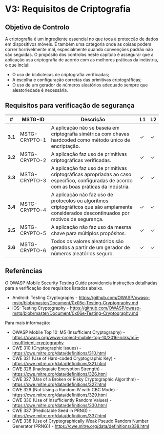 # V3: Requisitos de Criptografia

## Objetivo de Controlo

A criptografia é um ingrediente essencial no que toca à protecção de dados em dispositivos móveis. É também uma categoria onde as coisas podem correr horrivelmente mal, especialmente quando convenções padrão não são seguidas. O propósito dos controlos neste capítulo é assegurar que a aplicação usa criptografia de acordo com as melhores práticas da indústria, o que inclui:

- O uso de bibliotecas de criptografia verificadas;
- A escolha e configuração corretas das primitivas criptográficas;
- O uso de um gerador de números aleatórios adequado sempre que aleatoriedade é necessária.

## Requisitos para verificação de segurança

| # | MSTG-ID | Descrição | L1 | L2 |
| -- | ---------- | ---------------------- | - | - |
| **3.1** | MSTG-CRYPTO-1 | A aplicação não se baseia em criptografia simétrica com chaves hardcoded como método único de encriptação. | ✓ | ✓ |
| **3.2** | MSTG-CRYPTO-2 | A aplicação faz uso de primitivas criptográficas verificadas. | ✓ | ✓ |
| **3.3** | MSTG-CRYPTO-3 | A aplicação faz uso de primitivas criptográficas apropriadas ao caso específico, configuradas de acordo com as boas práticas da indústria. | ✓ | ✓ |
| **3.4** | MSTG-CRYPTO-4 | A aplicação não faz uso de protocolos ou algoritmos criptográficos que são amplamente considerados descontinuados por motivos de segurança. | ✓ | ✓ |
| **3.5** | MSTG-CRYPTO-5 | A aplicação não faz uso da mesma chave para múltiplos propósitos. | ✓ | ✓ |
| **3.6** | MSTG-CRYPTO-6 | Todos os valores aleatórios são gerados a partir de um gerador de números aleatórios seguro. | ✓ | ✓ |

## Referências

O OWASP Mobile Security Testing Guide providencia instruções detalhadas para a verificação dos requisitos listados abaixo.

- Android: Testing Cryptography - <https://github.com/OWASP/owasp-mstg/blob/master/Document/0x05e-Testing-Cryptography.md>
- iOS: Testing Cryptography - <https://github.com/OWASP/owasp-mstg/blob/master/Document/0x06e-Testing-Cryptography.md>

Para mais informação:

- OWASP Mobile Top 10: M5 (Insufficient Cryptography) - <https://owasp.org/www-project-mobile-top-10/2016-risks/m5-insufficient-cryptography>
- CWE 310 (Cryptographic Issues) - <https://cwe.mitre.org/data/definitions/310.html>
- CWE 321 (Use of Hard-coded Cryptographic Key) - <https://cwe.mitre.org/data/definitions/321.html>
- CWE 326 (Inadequate Encryption Strength) - <https://cwe.mitre.org/data/definitions/326.html>
- CWE 327 (Use of a Broken or Risky Cryptographic Algorithm) - <https://cwe.mitre.org/data/definitions/327.html>
- CWE 329 (Not Using a Random IV with CBC Mode) - <https://cwe.mitre.org/data/definitions/329.html>
- CWE 330 (Use of Insufficiently Random Values) - <https://cwe.mitre.org/data/definitions/330.html>
- CWE 337 (Predictable Seed in PRNG) - <https://cwe.mitre.org/data/definitions/337.html>
- CWE 338 (Use of Cryptographically Weak Pseudo Random Number Generator (PRNG)) - <https://cwe.mitre.org/data/definitions/338.html>
